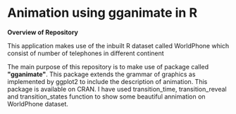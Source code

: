 # Animation using gganimate in R 

**Overview of Repository**

This application makes use of the inbuilt R dataset called WorldPhone which consist of number of telephones in different continent

The main purpose of this repository is to make use of package called **"gganimate"**. This package extends the grammar of graphics as implemented by ggplot2 to include the description of animation. This package is available on CRAN. I have used transition_time, transition_reveal and transition_states function to show some beautiful annimation on WorldPhone dataset.
